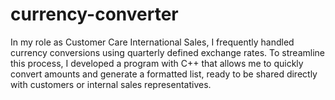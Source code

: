 # currency-converter
In my role as Customer Care International Sales, I frequently handled currency conversions using quarterly defined exchange rates. To streamline this process, I developed a program with C++ that allows me to quickly convert amounts and generate a formatted list, ready to be shared directly with customers or internal sales representatives.
